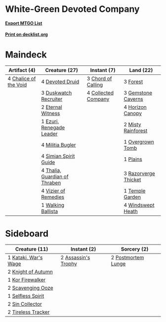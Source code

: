 # White-Green Devoted Company

#### [Export MTGO List](../collection/White-Green%20Devoted%20Company/White-Green%20Devoted%20Company.txt)
#### [Print on decklist.org](http://decklist.org/?deckmain=4%09Chalice%20of%20the%20Void%0A3%09Chord%20of%20Calling%0A4%09Collected%20Company%0A4%09Devoted%20Druid%0A3%09Duskwatch%20Recruiter%0A2%09Eternal%20Witness%0A1%09Ezuri,%20Renegade%20Leader%0A3%09Forest%0A3%09Gemstone%20Caverns%0A4%09Horizon%20Canopy%0A4%09Militia%20Bugler%0A2%09Misty%20Rainforest%0A1%09Overgrown%20Tomb%0A1%09Plains%0A3%09Razorverge%20Thicket%0A4%09Simian%20Spirit%20Guide%0A1%09Temple%20Garden%0A4%09Thalia,%20Guardian%20of%20Thraben%0A4%09Vizier%20of%20Remedies%0A1%09Walking%20Ballista%0A4%09Windswept%20Heath&deckside=2%09Assassin's%20Trophy%0A1%09Kataki,%20War's%20Wage%0A2%09Knight%20of%20Autumn%0A1%09Kor%20Firewalker%0A2%09Postmortem%20Lunge%0A2%09Scavenging%20Ooze%0A1%09Selfless%20Spirit%0A2%09Sin%20Collector%0A2%09Tireless%20Tracker)
# Maindeck

|                                          Artifact (4)                                          |                                             Creature (27)                                              |                                         Instant (7)                                          |                                           Land (22)                                           |
|------------------------------------------------------------------------------------------------|--------------------------------------------------------------------------------------------------------|----------------------------------------------------------------------------------------------|-----------------------------------------------------------------------------------------------|
|4 [Chalice of the Void](http://gatherer.wizards.com/Pages/Card/Details.aspx?multiverseid=442211)|4 [Devoted Druid](http://gatherer.wizards.com/Pages/Card/Details.aspx?multiverseid=135500)              |3 [Chord of Calling](http://gatherer.wizards.com/Pages/Card/Details.aspx?multiverseid=383209) |3 [Forest](http://gatherer.wizards.com/Pages/Card/Details.aspx?multiverseid=439860)            |
|                                                                                                |3 [Duskwatch Recruiter](http://gatherer.wizards.com/Pages/Card/Details.aspx?multiverseid=409961)        |4 [Collected Company](http://gatherer.wizards.com/Pages/Card/Details.aspx?multiverseid=394519)|3 [Gemstone Caverns](http://gatherer.wizards.com/Pages/Card/Details.aspx?multiverseid=122094)  |
|                                                                                                |2 [Eternal Witness](http://gatherer.wizards.com/Pages/Card/Details.aspx?multiverseid=51628)             |                                                                                              |4 [Horizon Canopy](http://gatherer.wizards.com/Pages/Card/Details.aspx?multiverseid=409571)    |
|                                                                                                |1 [Ezuri, Renegade Leader](http://gatherer.wizards.com/Pages/Card/Details.aspx?multiverseid=389511)     |                                                                                              |2 [Misty Rainforest](http://gatherer.wizards.com/Pages/Card/Details.aspx?multiverseid=405102)  |
|                                                                                                |4 [Militia Bugler](http://gatherer.wizards.com/Pages/Card/Details.aspx?multiverseid=447165)             |                                                                                              |1 [Overgrown Tomb](http://gatherer.wizards.com/Pages/Card/Details.aspx?multiverseid=405103)    |
|                                                                                                |4 [Simian Spirit Guide](http://gatherer.wizards.com/Pages/Card/Details.aspx?multiverseid=442137)        |                                                                                              |1 [Plains](http://gatherer.wizards.com/Pages/Card/Details.aspx?multiverseid=439856)            |
|                                                                                                |4 [Thalia, Guardian of Thraben](http://gatherer.wizards.com/Pages/Card/Details.aspx?multiverseid=442025)|                                                                                              |3 [Razorverge Thicket](http://gatherer.wizards.com/Pages/Card/Details.aspx?multiverseid=209407)|
|                                                                                                |4 [Vizier of Remedies](http://gatherer.wizards.com/Pages/Card/Details.aspx?multiverseid=426740)         |                                                                                              |1 [Temple Garden](http://gatherer.wizards.com/Pages/Card/Details.aspx?multiverseid=405112)     |
|                                                                                                |1 [Walking Ballista](http://gatherer.wizards.com/Pages/Card/Details.aspx?multiverseid=423848)           |                                                                                              |4 [Windswept Heath](http://gatherer.wizards.com/Pages/Card/Details.aspx?multiverseid=405115)   |


# Sideboard

|                                         Creature (11)                                         |                                         Instant (2)                                          |                                         Sorcery (2)                                         |
|-----------------------------------------------------------------------------------------------|----------------------------------------------------------------------------------------------|---------------------------------------------------------------------------------------------|
|1 [Kataki, War's Wage](http://gatherer.wizards.com/Pages/Card/Details.aspx?multiverseid=382190)|2 [Assassin's Trophy](http://gatherer.wizards.com/Pages/Card/Details.aspx?multiverseid=452902)|2 [Postmortem Lunge](http://gatherer.wizards.com/Pages/Card/Details.aspx?multiverseid=233054)|
|2 [Knight of Autumn](http://gatherer.wizards.com/Pages/Card/Details.aspx?multiverseid=452933)  |                                                                                              |                                                                                             |
|1 [Kor Firewalker](http://gatherer.wizards.com/Pages/Card/Details.aspx?multiverseid=442010)    |                                                                                              |                                                                                             |
|2 [Scavenging Ooze](http://gatherer.wizards.com/Pages/Card/Details.aspx?multiverseid=420783)   |                                                                                              |                                                                                             |
|1 [Selfless Spirit](http://gatherer.wizards.com/Pages/Card/Details.aspx?multiverseid=414332)   |                                                                                              |                                                                                             |
|2 [Sin Collector](http://gatherer.wizards.com/Pages/Card/Details.aspx?multiverseid=368968)     |                                                                                              |                                                                                             |
|2 [Tireless Tracker](http://gatherer.wizards.com/Pages/Card/Details.aspx?multiverseid=409997)  |                                                                                              |                                                                                             |

